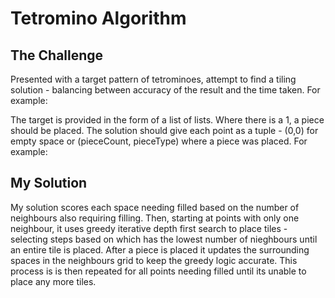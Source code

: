 # Tetromino Algorithm

## The Challenge
Presented with a target pattern of tetrominoes, attempt to find a tiling solution - balancing between accuracy of the result and the time taken. For example:

The target is provided in the form of a list of lists. Where there is a 1, a piece should be placed. The solution should give each point as a tuple - (0,0) for empty space or (pieceCount, pieceType) where a piece was placed. For example:

## My Solution
My solution scores each space needing filled based on the number of neighbours also requiring filling. Then, starting at points with only one neighbour, it uses greedy iterative depth first search to place tiles - selecting steps based on which has the lowest number of nieghbours until an entire tile is placed. After a piece is placed it updates the surrounding spaces in the neighbours grid to keep the greedy logic accurate. This process is is then repeated for all points needing filled until its unable to place any more tiles.